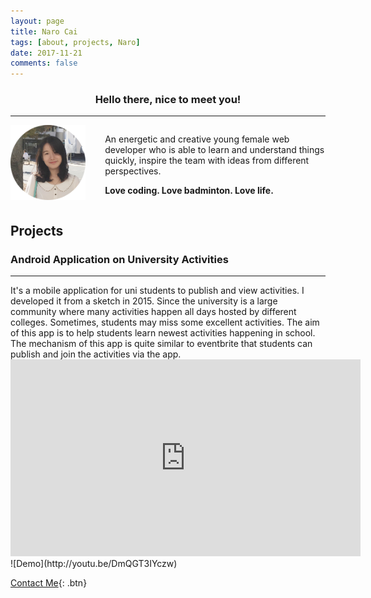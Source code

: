 ```yaml
---
layout: page
title: Naro Cai
tags: [about, projects, Naro]
date: 2017-11-21
comments: false
---
```

    
<center><h3><b> Hello there, nice to meet you!</b></h3></center>
<hr class="hr-line">

<div class="row">
	<div class="column col1"><img src="../assets/img/naro.png" class="photo"></div>
	<div class="column col2">
		<p>An energetic and creative young female web developer who is able to learn and understand things quickly, inspire the team with ideas from different perspectives. </p>
		<p><b>Love coding. Love badminton. Love life.</b></p>
	</div>
</div>

<style>
.column {
    float: left;
}
.col1{
	width: 30%;
}
.col2{
	width: 70%;
	text-align: left;
}
.row:after {
    content: "";
    display: table;
    clear: both;
}
.photo{
	width: 120px;
	height: 120px;
}
</style>


## Projects

### Android Application on University Activities
<hr class='hr-line'>
It's a mobile application for uni students to publish and view activities. I developed it from a sketch in 2015.   
Since the university is a large community where many activities happen all days hosted by different colleges. Sometimes, students may miss some excellent activities. The aim of this app is to help students learn newest activities happening in school.   
The mechanism of this app is quite similar to eventbrite that students can publish and join the activities via the app.

<iframe width="560" height="315" src="http://youtu.be/DmQGT3IYczw" frameborder="0"> </iframe>
![Demo](http://youtu.be/DmQGT3IYczw)


[Contact Me](mailto:naro.an3@gmail.com){: .btn}
